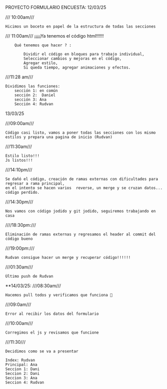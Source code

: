 PROYECTO FORMULARIO ENCUESTA:
12/03/25

/// 10:00am///

    Hicimos un boceto en papel de la estructura de todas las secciones

/// 11:00am///
    ¡¡¡¡¡Ya tenemos el código html!!!!!!

        Qué tenemos que hacer ? :

            Dividir el código en bloques para trabajo individual,
            Seleccionar cambios y mejoras en el código,
            Agregar estilo,
            Si queda tiempo, agregar animaciones y efectos.

///11:28 am///

    Dividimos las funciones:
        sección 1: en común
        sección 2:  Daniel
        sección 3: Ana
        Sección 4: Rudvan



13/03/25

///09:00am///
    
    Código casi listo, vamos a poner todas las secciones con los mismo estilos y prepara una pagina de inicio (Rudvan)

///11:30am///
    
    Estilo listo!!!
    Js listos!!!

///14:10pm///
    
    Se dañó el código, creación de ramas externas con dificultades para regresar a rama principal, 
    en el intento se hacen varios  reverse, un merge y se cruzan datos... código perdido.

///14:30pm///
    
    Nos vamos con código jodido y git jodido, seguiremos trabajando en casa

////18:30pm:///
    
    Eliminación de ramas externas y regresamos el header al commit del código bueno

///19:00pm:///
    
    Rudvan consigue hacer un merge y recuperar código!!!!!!

///01:30am///

    Último push de Rudvan



**14/03/25:
///08:30am///

    Hacemos pull todos y verificamos que funciona 🙂

///09:0am///

    Error al recibir los datos del formulario

///10:00am///

    Corregimos el js y revisamos que funcione

///11:30///

    Decidimos como se va a presentar

    Index: Rudvan
    Principal: Ana 
    Seccion 1: Dani
    Seccion 2: Dani
    Seccion 3: Ana
    Seccion 4: Rudvan